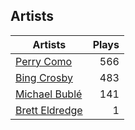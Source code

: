 ## Artists
Artists | Plays 
----- | -----: 
[Perry Como](/artists/perry-como-197) | 566
[Bing Crosby](/artists/bing-crosby-1864) | 483
[Michael Bublé](/artists/michael-buble-58319) | 141
[Brett Eldredge](/artists/brett-eldredge-412447) | 1

